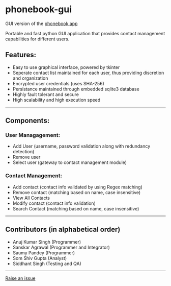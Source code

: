 # phonebook-gui
GUI version of the [phonebook app](https://github.com/AritificialPhysics/phonebook)

Portable and fast python GUI application that provides contact management capabilities for different users.

## Features:
- Easy to use graphical interface, powered by tkinter
- Seperate contact list maintained for each user, thus providing discretion and organization
- Encrypted user credentials (uses SHA-256)
- Persistance maintained through embedded sqlite3 database
- Highly fault tolerant and secure
- High scalability and high execution speed

---

## Components:

### User Managagement:
- Add User (username, password validation along with redundancy detection)
- Remove user
- Select user (gateway to contact management module)

### Contact Management:
- Add contact (contact info validated by using Regex matching)
- Remove contact (matching based on name, case insensitive)
- View All Contacts
- Modify contact (contact info validation)
- Search Contact (matching based on name, case insensitive)

---

## Contributors (in alphabetical order)
- Anuj Kumar Singh (Programmer)
- Sanskar Agrawal (Programmer and Integrator)
- Saumy Pandey (Programmer)
- Som Shiv Gupta (Analyst)
- Siddhant Singh (Testing and QA)

---

[Raise an issue](https://github.com/aritificialphysics/phonebook-gui/issues/new)